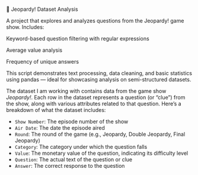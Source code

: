 🎯 Jeopardy! Dataset Analysis

A project that explores and analyzes questions from the Jeopardy! game show. Includes:

Keyword-based question filtering with regular expressions

Average value analysis

Frequency of unique answers

This script demonstrates text processing, data cleaning, and basic statistics using pandas — ideal for showcasing analysis on semi-structured datasets.

The dataset I am working with contains data from the game show *Jeopardy!*. Each row in the dataset represents a question (or “clue”) from the show, along with various attributes related to that question. Here’s a breakdown of what the dataset includes:

- `Show Number`: The episode number of the show
- `Air Date`: The date the episode aired
- `Round`: The round of the game (e.g., Jeopardy, Double Jeopardy, Final Jeopardy)
- `Category`: The category under which the question falls
- `Value`: The monetary value of the question, indicating its difficulty level
- `Question`: The actual text of the question or clue
- `Answer`: The correct response to the question
